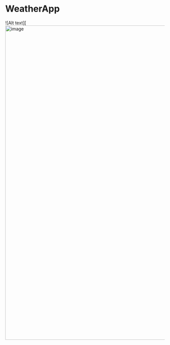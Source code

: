 # WeatherApp

![Alt text][<img width="994" alt="image" src="https://github.com/DeeptiGutti/WeatherApp/assets/34100024/f438969d-36d8-407b-81f9-e74932f15b29">
